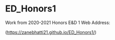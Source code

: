 # ED_Honors1
Work from 2020-2021 Honors E&amp;D 1
Web Address: 

(https://zanebhatti21.github.io/ED_Honors1/)


